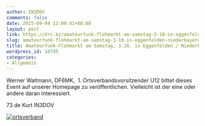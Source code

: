 ```yaml
---
author: IN3DOV
comments: false
date: 2015-09-04 12:09:41+00:00
layout: post
link: https://drc.bz/amateurfunk-flohmarkt-am-samstag-3-10-in-eggenfelden-niederbayern/
slug: amateurfunk-flohmarkt-am-samstag-3-10-in-eggenfelden-niederbayern
title: Amateurfunk-Flohmarkt am Samstag, 3.10. in Eggenfelden / Niederbayern
wordpress_id: 10795
categories:
- Allgemein
---
```


Werner Waltmann, DF6MK,  1. Ortsverbandsvorsitzender U12 bittet dieses Event auf unserer Homepage zu veröffentlichen. Vielleicht ist der eine oder andere daran interessiert.

73 de Kurt IN3DOV

[![ortsverband](https://drc.bz/wp-content/uploads/2015/09/ortsverband.jpg)](https://drc.bz/wp-content/uploads/2015/09/ortsverband.jpg)
